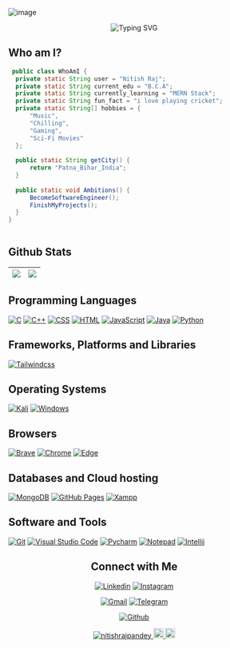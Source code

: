 <!-- Add Banner  -->
<!-- ![Github Banner](banner.png) -->
![image](https://user-images.githubusercontent.com/40739871/218845073-320f6a91-03a3-447e-a887-067fd6f9a91b.png)

<!-- Add typing Text -->

<p align="center">
  <img src="https://readme-typing-svg.herokuapp.com?font=Libre+Baskerville&size=30&pause=1000&center=true&vCenter=true&width=550&height=70&lines=Hey+There%2C+I'm+Nitish+Raj;I+Love+Coding;Full+Stack+Web+Developer;Loves+To+Build+Projects+;A+Problem+Solver" alt="Typing SVG">
</p>

<!-- self introduction -->

## Who am I? 


 ```java
  public class WhoAmI {
   private static String user = "Nitish Raj";
   private static String current_edu = "B.C.A";
   private static String currently_learning = "MERN Stack";
   private static String fun_fact = "i love playing cricket";
   private static String[] hobbies = {
       "Music",
       "Chilling",
       "Gaming",
       "Sci-Fi Movies"
   };
   
   public static String getCity() {
       return "Patna_Bihar_India";
   }
   
   public static void Ambitions() {
       BecomeSoftwareEngineer();
       FinishMyProjects();
   }
}
	
 ```
<!-- github status  -->
 
## Github Stats

<img src="https://github-readme-stats.vercel.app/api?username=nitishrajpandey&&show_icons=true&count_private=true&theme=github_dark">|<img src="https://github-readme-streak-stats.herokuapp.com/?user=nitishrajpandey&theme=blueberry_duo"/>
|---|---|

<!-- programming language  -->

## Programming Languages

<p>
    <a href="#"><img alt="C" src="https://img.shields.io/badge/C%20-%232370ED.svg?logo=c&logoColor=white"></a>
    <a href="#"><img alt="C++" src="https://img.shields.io/badge/C++%20-%2300599C.svg?logo=c%2B%2B&logoColor=white"></a>
    <a href="#"><img alt="CSS" src="https://img.shields.io/badge/CSS%20-%231572B6.svg?logo=css3&logoColor=white"></a>
    <a href="#"><img alt="HTML" src="https://img.shields.io/badge/HTML%20-%23E34F26.svg?logo=html5&logoColor=white"></a>
    <a href="#"><img alt="JavaScript" src="https://img.shields.io/badge/JavaScript%20-%23F7DF1E.svg?logo=javascript&logoColor=black"></a>
    <a href="#"><img alt="Java" src="https://img.shields.io/badge/java-%23ED8B00.svg?logo=java&logoColor=blue"></a>
    <a href="#"><img alt="Python" src="https://img.shields.io/badge/python-3670A0?logo=python&logoColor=ffdd54"></a>
</p>

## Frameworks, Platforms and Libraries
<p>
   <a href="#"><img alt="Tailwindcss" src="https://img.shields.io/badge/tailwindcss-%2338B2AC.svg?logo=tailwindcss&logoColor=white"></a>
	<!-- <a href="#"><img alt="React.js" src="https://img.shields.io/badge/react-%2320232a.svg?logo=react&logoColor=%2361DAFB"></a> -->


## Operating Systems
<p>
	<a href="#"><img alt="Kali" src="https://img.shields.io/badge/Kali_Linux-557C94?logo=kali-linux&logoColor=white"></a>
	<a href="#"><img alt="Windows" src="https://img.shields.io/badge/Windows-0078D6?logo=windows&logoColor=white"></a>
	
</p>

## Browsers
<p>
	<a href="#"><img alt="Brave" src="https://img.shields.io/badge/Brave-FB542B?logo=brave&logoColor=white"></a>
	<a href="#"><img alt="Chrome" src="https://img.shields.io/badge/Google_chrome-4285F4?logo=Google-Chrome&logoColor=white"></a>
	<a href="#"><img alt="Edge" src="https://img.shields.io/badge/Microsoft_Edge-0078D7?logo=Microsoft-edge&logoColor=white"></a>
</p>

## Databases and Cloud hosting

<p>
	<a href="#"><img alt="MongoDB" src="https://img.shields.io/badge/MongoDB-%234ea94b.svg?logo=mongodb&logoColor=white"></a>
    <a href="#"><img alt="GitHub Pages" src="https://img.shields.io/badge/GitHub%20Pages-%23327FC7.svg?logo=github&logoColor=white"></a>
    <a href="#"><img alt="Xampp" src="https://img.shields.io/badge/Xampp%20-%23430098.svg?logo=xampp&logoColor=white"></a>
</p> 

## Software and Tools
<p>
  <a href="#"><img alt="Git" src="https://img.shields.io/badge/Git%20-%23F05033.svg?logo=git&logoColor=white"></a>
  <a href="#"><img alt="Visual Studio Code" src="https://img.shields.io/badge/Visual%20Studio%20Code-0078d7.svg?logo=visual-studio-code&logoColor=white"></a>
  <a href="#"><img alt="Pycharm" src="https://img.shields.io/badge/pycharm-143?logo=pycharm&logoColor=black&color=green&labelColor=green"></a>
	<a href="#"><img alt="Notepad" src="https://img.shields.io/badge/Notepad++-90E59A.svg?logo=notepad%2B%2B&logoColor=black"></a>
	<a href="#"><img alt="Intellij" src="https://img.shields.io/badge/IntelliJ&nbsp;IDEA-000000.svg?logo=intellij-idea&logoColor=white"></a>
</p>

<!-- connection code -->

<h2 align="center"> Connect with Me</h2>

<p align="center">
  <a href="https://www.linkedin.com/in/nitish-raj-a93517238/"><img alt="Linkedin" title="Nitish raj Linkedin" src="https://img.shields.io/badge/LinkedIn-0077B5?style=for-the-badge&logo=linkedin&logoColor=white"></a>
  <a href="https://instagram.com/nitishraj0074?utm_source=qr&igshid=MzNlNGNkZWQ4Mg%3D%3D"><img alt="Instagram" title="Nitish Raj Instagram" src="https://img.shields.io/badge/Instagram-E4405F?style=for-the-badge&logo=instagram&logoColor=white"></a>

 </p>
 <p align="center">
  <a href="mailto:nitishrajpandey0707@gmail.com"><img alt="Gmail" title="Nitish Raj Gmail" src="https://img.shields.io/badge/Gmail-D14836?style=for-the-badge&logo=gmail&logoColor=white"></a>
 <a href="https://t.me/NitishRaj0707"><img alt="Telegram" title="Nitish Raj Telegram" src="https://img.shields.io/badge/Telegram-2CA5E0?style=for-the-badge&logo=telegram&logoColor=white"></a> 
<!-- <a href="http://twitter.com/"><img alt="Twitter" title="Nitish Raj Twitter" src="https://img.shields.io/badge/Twitter-1DA1F2?style=for-the-badge&logo=twitter&logoColor=white"></a> -->
</p>
<p align="center">
 <a href="https://github.com/nitishrajpandey"><img alt="Github" title="nitishrajpandey Github" src="https://img.shields.io/badge/github-%23121011.svg?style=for-the-badge&logo=github&logoColor=white"></a>
</p>

<p align="center">
    <a href="https://github.com/">
        <img src="https://komarev.com/ghpvc/?username=nitishrajpandey" alt="nitishrajpandey" />
    </a>
    <a href="https://github.com/nitishrajpandey">
        <img height="20" src="https://img.shields.io/github/followers/nitishrajpandey?label=follow&logo=github" />
	</a>
	 <a href="https://github.com/nitishrajpandey">
        <img height="20" src="https://img.shields.io/github/stars/nitishrajpandey?label=stars&logo=github" />
	</a>
</p>

